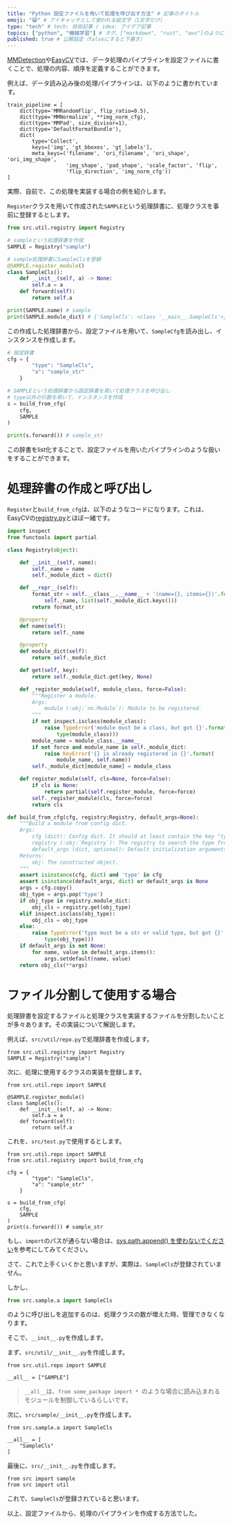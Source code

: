 ```yaml
---
title: "Python 設定ファイルを用いて処理を呼び出す方法" # 記事のタイトル
emoji: "😸" # アイキャッチとして使われる絵文字（1文字だけ）
type: "tech" # tech: 技術記事 / idea: アイデア記事
topics: ["python", "機械学習"] # タグ。["markdown", "rust", "aws"]のように指定する
published: true # 公開設定（falseにすると下書き）
---
```


[MMDetection](https://github.com/open-mmlab/mmdetection)や[EasyCV](https://github.com/alibaba/EasyCV)では、データ処理のパイプラインを設定ファイルに書くことで、処理の内容、順序を定義することができます。

例えば、データ読み込み後の処理パイプラインは、以下のように書かれています。

```python: EasyCV/blob/master/configs/detection/common/dataset/autoaug_coco_detection.py
train_pipeline = [
    dict(type='MMRandomFlip', flip_ratio=0.5),
    dict(type='MMNormalize', **img_norm_cfg),
    dict(type='MMPad', size_divisor=1),
    dict(type='DefaultFormatBundle'),
    dict(
        type='Collect',
        keys=['img', 'gt_bboxes', 'gt_labels'],
        meta_keys=('filename', 'ori_filename', 'ori_shape', 'ori_img_shape',
                   'img_shape', 'pad_shape', 'scale_factor', 'flip',
                   'flip_direction', 'img_norm_cfg'))
]
```

実際、自前で、この処理を実装する場合の例を紹介します。

`Register`クラスを用いて作成された`SAMPLE`という処理辞書に、処理クラスを事前に登録するとします。

```python
from src.util.registry import Registry

# sampleという処理辞書を作成
SAMPLE = Registry("sample")

# sample処理辞書にSampleClsを登録
@SAMPLE.register_module()
class SampleCls():
    def __init__(self, a) -> None:
        self.a = a
    def forward(self):
        return self.a

print(SAMPLE.name) # sample
print(SAMPLE.module_dict) # {'SampleCls': <class '__main__.SampleCls'>}
```

この作成した処理辞書から、設定ファイルを用いて、`SampleCfg`を読み出し、インスタンスを作成します。

```python
# 設定辞書
cfg = {
        "type": "SampleCls",
        "a": "sample_str"
    }

# SAMPLEという処理辞書から設定辞書を用いて処理クラスを呼び出し
# type以外の引数を用いて、インスタンスを作成
s = build_from_cfg(
    cfg,
    SAMPLE
)

print(s.forward()) # sample_str
```

この辞書をlist化することで、設定ファイルを用いたパイプラインのような扱いをすることができます。

# 処理辞書の作成と呼び出し

`Register`と`build_from_cfg`は、以下のようなコードになります。これは、EasyCVの[registry.py](https://github.com/alibaba/EasyCV/blob/b737027aa46b41ba9074d3c3cc11b22de06dd88a/easycv/utils/registry.py#L1)とほぼ一緒です。

```python:src/util/registry.py
import inspect
from functools import partial

class Registry(object):

    def __init__(self, name):
        self._name = name
        self._module_dict = dict()

    def __repr__(self):
        format_str = self.__class__.__name__ + '(name={}, items={})'.format(
            self._name, list(self._module_dict.keys()))
        return format_str

    @property
    def name(self):
        return self._name

    @property
    def module_dict(self):
        return self._module_dict

    def get(self, key):
        return self._module_dict.get(key, None)

    def _register_module(self, module_class, force=False):
        """Register a module.
        Args:
            module (:obj:`nn.Module`): Module to be registered.
        """
        if not inspect.isclass(module_class):
            raise TypeError('module must be a class, but got {}'.format(
                type(module_class)))
        module_name = module_class.__name__
        if not force and module_name in self._module_dict:
            raise KeyError('{} is already registered in {}'.format(
                module_name, self.name))
        self._module_dict[module_name] = module_class

    def register_module(self, cls=None, force=False):
        if cls is None:
            return partial(self.register_module, force=force)
        self._register_module(cls, force=force)
        return cls

def build_from_cfg(cfg, registry:Registry, default_args=None):
    """Build a module from config dict.
    Args:
        cfg (dict): Config dict. It should at least contain the key "type".
        registry (:obj:`Registry`): The registry to search the type from.
        default_args (dict, optional): Default initialization arguments.
    Returns:
        obj: The constructed object.
    """
    assert isinstance(cfg, dict) and 'type' in cfg
    assert isinstance(default_args, dict) or default_args is None
    args = cfg.copy()
    obj_type = args.pop('type')
    if obj_type in registry.module_dict:
        obj_cls = registry.get(obj_type)
    elif inspect.isclass(obj_type):
        obj_cls = obj_type
    else:
        raise TypeError('type must be a str or valid type, but got {}'.format(
            type(obj_type)))
    if default_args is not None:
        for name, value in default_args.items():
            args.setdefault(name, value)
    return obj_cls(**args)
```

# ファイル分割して使用する場合

処理辞書を設定するファイルと処理クラスを実装するファイルを分割したいことが多々あります。その実装について解説します。

例えば、`src/util/repo.py`で処理辞書を作成します。

```python: src/util/repo.py
from src.util.registry import Registry
SAMPLE = Registry("sample")
```

次に、処理に使用するクラスの実装を登録します。

```python: src/sample/a.py
from src.util.repo import SAMPLE

@SAMPLE.register_module()
class SampleCls():
    def __init__(self, a) -> None:
        self.a = a
    def forward(self):
        return self.a
```

これを、`src/test.py`で使用するとします。

```python: src/test.py
from src.util.repo import SAMPLE
from src.util.registry import build_from_cfg

cfg = {
        "type": "SampleCls",
        "a": "sample_str"
    }

s = build_from_cfg(
    cfg,
    SAMPLE
)
print(s.forward()) # sample_str
```

もし、`import`のパスが通らない場合は、[sys.path.append() を使わないでください](https://qiita.com/siida36/items/b171922546e65b868679)を参考にしてみてください。

さて、これで上手くいくかと思いますが、実際は、`SampleCls`が登録されていません。

しかし、

```python
from src.sample.a import SampleCls
```

のように呼び出しを追加するのは、処理クラスの数が増えた時、管理できなくなります。


そこで、`__init__.py`を作成します。

まず、`src/util/__init__.py`を作成します。

```python: src/util/__init__.py
from src.util.repo import SAMPLE

__all__ = ["SAMPLE"]
```

>`__all__`は、`from some_package import * `のような場合に読み込まれるモジュールを制御しているらしいです。

次に、`src/sample/__init__.py`を作成します。

```python: src/sample/__init__.py
from src.sample.a import SampleCls

__all__ = [
    "SampleCls"
]
```

最後に、`src/__init__.py`を作成します。

```python: src/__init__.py
from src import sample
from src import util
```

これで、`SampleCls`が登録されていると思います。

以上、設定ファイルから、処理のパイプラインを作成する方法でした。